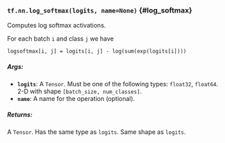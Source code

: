 ### `tf.nn.log_softmax(logits, name=None)` {#log_softmax}

Computes log softmax activations.

For each batch `i` and class `j` we have

    logsoftmax[i, j] = logits[i, j] - log(sum(exp(logits[i])))

##### Args:


*  <b>`logits`</b>: A `Tensor`. Must be one of the following types: `float32`, `float64`.
    2-D with shape `[batch_size, num_classes]`.
*  <b>`name`</b>: A name for the operation (optional).

##### Returns:

  A `Tensor`. Has the same type as `logits`. Same shape as `logits`.

